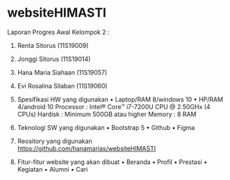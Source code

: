 # websiteHIMASTI
Laporan Progres Awal 
Kelompok 2 :
1.	Renta Sitorus (11S19009)
2.	Jonggi Sitorus (11S19014)
3.	Hana Maria Siahaan (11S19057)
4.	Evi Rosalina Silaban (11S19060)

1.	Spesifikasi HW yang digunakan
•	Laptop/RAM 8/windows 10
•	HP/RAM 4/android 10
Processor :	Intel® Core™ i7-7200U CPU @ 2.50GHx (4 CPUs)
Hardisk	: Minimum 500GB atau higher
Memory	: 8 RAM

2.	Teknologi SW yang digunakan
•	Bootstrap 5
•	Github
•	Figma

3.	Reository yang digunakan
https://github.com/hanamarias/websiteHIMASTI

4.	Fitur-fitur website yang akan dibuat
•	Beranda 
•	Profil
•	Prestasi
•	Kegiatan
•	Alumni
•	Cari

